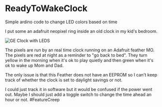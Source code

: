 # ReadyToWakeClock
Simple ardino code to change LED colors based on time

I put some an adafruit neopixel ring inside an old clock in my kid's bedroom.

![GE Clock with LEDS](clock.gif "GE Clock with LEDS")

The pixels are run by an real time clock running on an Adafruit feather MO. The pixels are red at night as a reminder to "go back to bed". They turn yellow in the morning when it's ok to play quietly and then green when it's ok to wake up Mom and Dad.

The only issue is that this Feather does not have an EEPROM so I can't keep track of whether the clock is set to daylight savings or not.

I could just track it in software but it would be confused if the power went out. Maybe I should just add a toggle switch to change the time ahead an hour or not. #FeatureCreep

